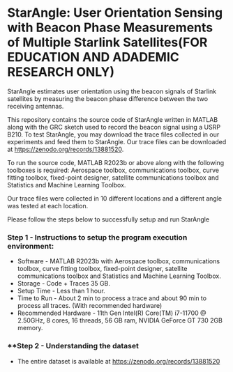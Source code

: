 # StarAngle: User Orientation Sensing with Beacon Phase Measurements of Multiple Starlink Satellites(FOR EDUCATION AND ADADEMIC RESEARCH ONLY)

StarAngle estimates user orientation using the beacon signals of Starlink satellites by measuring the beacon phase difference between the two receiving antennas.

This repository contains the source code of StarAngle written in MATLAB along with the GRC sketch used to record the beacon signal using a USRP B210. To test StarAngle, you may download the trace files collected in our experiments and feed them to StarAngle.  Our trace files can be downloaded at https://zenodo.org/records/13881520. 

To run the source code, MATLAB R2023b or above along with the following toolboxes is required: Aerospace toolbox, communications toolbox, curve fitting toolbox, fixed-point designer, satellite communications toolbox and Statistics and Machine Learning Toolbox.

Our trace files were collected in 10 different locations and a different angle was tested at each location. 

Please follow the steps below to successfully setup and run StarAngle

### **Step 1 - Instructions to setup the program execution environment:**

* Software - MATLAB R2023b with Aerospace toolbox, communications toolbox, curve fitting toolbox, fixed-point designer, satellite communications toolbox and Statistics and Machine Learning Toolbox.
* Storage - Code + Traces 35 GB.
* Setup Time - Less than 1 hour.
* Time to Run - About 2 min to process a trace and about 90 min to process all traces. (With recommended hardware)
* Recommended Hardware - 11th Gen Intel(R) Core(TM) i7-11700 @ 2.50GHz, 8 cores, 16 threads, 56 GB ram, NVIDIA GeForce GT 730 2GB memory.

### **Step 2 - Understanding the dataset

* The entire dataset is available at https://zenodo.org/records/13881520
